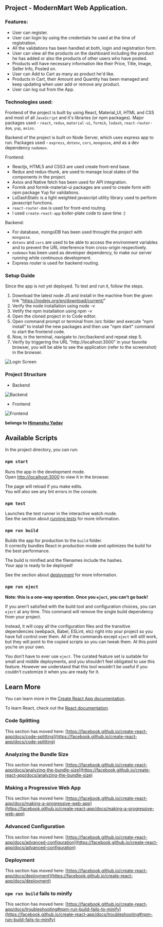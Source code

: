 ## Project - ModernMart Web Application.

### Features:

- User can register.
- User can login by using the credentials he used at the time of registration.
- All the validations has been handled at both, login and registration form.
- User can view all the products on the dashboard including the product he has added or also the products of other users who have posted.
- Products will have necessary information like their Price, Title, Image, Seller Info, Posted on.
- User can Add to Cart as many as product he'd like.
- Products in Cart, their Amount and Quantity has been managed and keep updating when user add or remove any product.
- User can log out from the App.

### Technologies used:

Frontend of the project is built by using React, Material_UI, HTML and CSS and most of all `JavaScript` and it's libraries (or npm packages).
Major packages used - `react`, `redux`, `material-ui`, `formik`, `lodash`, `react-router-dom`, `yup`, `axios`.

Backend of the project is built on Node Server, which uses express app to run.
Packages used - `express`, `dotenv`, `cors`, `mongoose`, and as a dev dependency `nodemon`.

Frontend:
- Reactjs, HTML5 and CSS3 are used create front-end base.
- Redux and redux-thunk, are used to manage local states of the components in the project.
- Axios and Native fetch has been used for API integration.
- Formik and formik-material-ui packages are used to create form with npm package Yup for validations.
- LoDashStatic is a light weighted javascript utility library used to perform javascript functions.
- `react-router-dom` is used for front-end routing.
- I used `create-react-app` boiler-plate code to save time :)

Backend:
- For database, mongoDB has been used throught the project with `mongoose`.
- `dotenv` and `cors` are used to be able to access the environment variables and to prevent the URL interference from cross-origin respectively.
- `nodemon` has been used as developer dependency, to make our server running while continuous development.
- Express router is used for backend routing.

### Setup Guide

Since the app is not yet deployed. To test and run it, follow the steps.

1. Download the latest node JS and install in the machine from the given link "https://nodejs.org/en/download/current/"
2. Verify the node installation using node -v
3. Vetify the npm installation using npm -v
4. Open the cloned project in to Code editor.
5. Open command prompt or terminal from /src folder and execute  “npm install” to install the new packages and then use "npm start" command to start the frontend code.
6. Now, in the terminal, navigate to /src/backend and repeat step 5.
7. Verify by triggering the URL "http://localhost:3000" in your favorite browser, you will be able to see the application (refer to the screenshot) in the browser.

![Login Screen](./Screenshot%202024-11-19%20at%2012.32.25 AM.png?raw=true "Optional Title")

### Project Structure 

- Backend

![Backend](https://i.imgur.com/AGCUlNA.png)

- Frontend

![Frontend](https://i.imgur.com/3Ac4isC.png)

**belongs to [Himanshu Yadav]()**







## Available Scripts

In the project directory, you can run:

### `npm start`

Runs the app in the development mode.\
Open [http://localhost:3000](http://localhost:3000) to view it in the browser.

The page will reload if you make edits.\
You will also see any lint errors in the console.

### `npm test`

Launches the test runner in the interactive watch mode.\
See the section about [running tests](https://facebook.github.io/create-react-app/docs/running-tests) for more information.

### `npm run build`

Builds the app for production to the `build` folder.\
It correctly bundles React in production mode and optimizes the build for the best performance.

The build is minified and the filenames include the hashes.\
Your app is ready to be deployed!

See the section about [deployment](https://facebook.github.io/create-react-app/docs/deployment) for more information.

### `npm run eject`

**Note: this is a one-way operation. Once you `eject`, you can’t go back!**

If you aren’t satisfied with the build tool and configuration choices, you can `eject` at any time. This command will remove the single build dependency from your project.

Instead, it will copy all the configuration files and the transitive dependencies (webpack, Babel, ESLint, etc) right into your project so you have full control over them. All of the commands except `eject` will still work, but they will point to the copied scripts so you can tweak them. At this point you’re on your own.

You don’t have to ever use `eject`. The curated feature set is suitable for small and middle deployments, and you shouldn’t feel obligated to use this feature. However we understand that this tool wouldn’t be useful if you couldn’t customize it when you are ready for it.

## Learn More

You can learn more in the [Create React App documentation](https://facebook.github.io/create-react-app/docs/getting-started).

To learn React, check out the [React documentation](https://reactjs.org/).

### Code Splitting

This section has moved here: [https://facebook.github.io/create-react-app/docs/code-splitting](https://facebook.github.io/create-react-app/docs/code-splitting)

### Analyzing the Bundle Size

This section has moved here: [https://facebook.github.io/create-react-app/docs/analyzing-the-bundle-size](https://facebook.github.io/create-react-app/docs/analyzing-the-bundle-size)

### Making a Progressive Web App

This section has moved here: [https://facebook.github.io/create-react-app/docs/making-a-progressive-web-app](https://facebook.github.io/create-react-app/docs/making-a-progressive-web-app)

### Advanced Configuration

This section has moved here: [https://facebook.github.io/create-react-app/docs/advanced-configuration](https://facebook.github.io/create-react-app/docs/advanced-configuration)

### Deployment

This section has moved here: [https://facebook.github.io/create-react-app/docs/deployment](https://facebook.github.io/create-react-app/docs/deployment)

### `npm run build` fails to minify

This section has moved here: [https://facebook.github.io/create-react-app/docs/troubleshooting#npm-run-build-fails-to-minify](https://facebook.github.io/create-react-app/docs/troubleshooting#npm-run-build-fails-to-minify)
